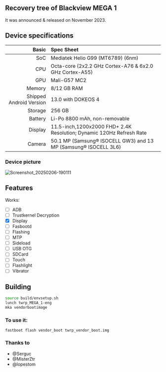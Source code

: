 ##  Recovery tree of Blackview MEGA 1

It was announced & released on November 2023.

## Device specifications

Basic   | Spec Sheet
-------:|:-------------------------
SoC     | Mediatek Helio G99 (MT6789) (6nm)
CPU     | Octa-core (2x2.2 GHz Cortex-A76 & 6x2.0 GHz Cortex-A55)
GPU     | Mali-G57 MC2
Memory  | 8/12 GB RAM
Shipped Android Version | 13.0 with DOKEOS 4
Storage | 256 GB
Battery | Li-Po 8800 mAh, non-removable
Display | 11.5-inch,1200х2000 FHD+ 2.4K Resolution; Dynamic 120Hz Refresh Rate
Camera  | 50.1 MP (Samsung® ISOCELL GW3) and 13 MP (Samsung® ISOCELL 3L6)

### Device picture

![Screenshot_20250206-190111](https://github.com/user-attachments/assets/d982ed91-e9f5-4574-afae-c6216ae4349d)


## Features
Works:
- [ ] ADB
- [ ] Trustkernel Decryption
- [X] Display
- [ ] Fasbootd
- [ ] Flashing
- [ ] MTP
- [ ] Sideload
- [ ] USB OTG
- [ ] SDCard
- [ ] Touch
- [ ] Flashlight
- [ ] Vibrator

## Building
```bash
source build/envsetup.sh
lunch twrp_MEGA_1-eng
mka vendorbootimage
```

### To use it:
```
fastboot flash vendor_boot twrp_vendor_boot.img
```

### Thanks to

- @Serguc
- @MisterZtr
- @lopestom


